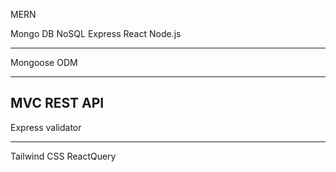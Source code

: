 MERN

Mongo DB NoSQL
Express
React
Node.js

---
Mongoose ODM

---
MVC 
REST API
---
Express validator

---
Tailwind CSS
ReactQuery